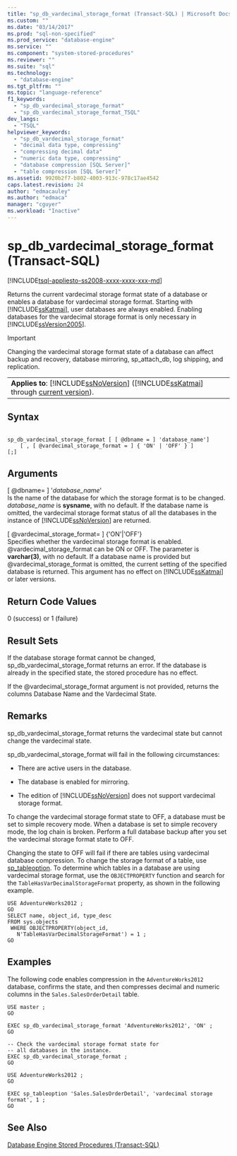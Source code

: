 ```yaml
---
title: "sp_db_vardecimal_storage_format (Transact-SQL) | Microsoft Docs"
ms.custom: ""
ms.date: "03/14/2017"
ms.prod: "sql-non-specified"
ms.prod_service: "database-engine"
ms.service: ""
ms.component: "system-stored-procedures"
ms.reviewer: ""
ms.suite: "sql"
ms.technology: 
  - "database-engine"
ms.tgt_pltfrm: ""
ms.topic: "language-reference"
f1_keywords: 
  - "sp_db_vardecimal_storage_format"
  - "sp_db_vardecimal_storage_format_TSQL"
dev_langs: 
  - "TSQL"
helpviewer_keywords: 
  - "sp_db_vardecimal_storage_format"
  - "decimal data type, compressing"
  - "compressing decimal data"
  - "numeric data type, compressing"
  - "database compression [SQL Server]"
  - "table compression [SQL Server]"
ms.assetid: 9920b2f7-b802-4003-913c-978c17ae4542
caps.latest.revision: 24
author: "edmacauley"
ms.author: "edmaca"
manager: "cguyer"
ms.workload: "Inactive"
---
```

# sp_db_vardecimal_storage_format (Transact-SQL)
[!INCLUDE[tsql-appliesto-ss2008-xxxx-xxxx-xxx-md](../../includes/tsql-appliesto-ss2008-xxxx-xxxx-xxx-md.md)]

  Returns the current vardecimal storage format state of a database or enables a database for vardecimal storage format.  Starting with [!INCLUDE[ssKatmai](../../includes/sskatmai-md.md)], user databases are always enabled. Enabling databases for the vardecimal storage format is only necessary in [!INCLUDE[ssVersion2005](../../includes/ssversion2005-md.md)].  
  
> [!IMPORTANT]  
>  Changing the vardecimal storage format state of a database can affect backup and recovery, database mirroring, sp_attach_db, log shipping, and replication.  
  
||  
|-|  
|**Applies to**: [!INCLUDE[ssNoVersion](../../includes/ssnoversion-md.md)] ([!INCLUDE[ssKatmai](../../includes/sskatmai-md.md)] through [current version](http://go.microsoft.com/fwlink/p/?LinkId=299658)).|  
  
## Syntax  
  
```  
  
sp_db_vardecimal_storage_format [ [ @dbname = ] 'database_name']   
    [ , [ @vardecimal_storage_format = ] { 'ON' | 'OFF' } ]   
[;]  
```  
  
## Arguments  
 [ @dbname= ] '*database_name*'  
 Is the name of the database for which the storage format is to be changed. *database_name* is **sysname**, with no default. If the database name is omitted, the vardecimal storage format status of all the databases in the instance of [!INCLUDE[ssNoVersion](../../includes/ssnoversion-md.md)] are returned.  
  
 [ @vardecimal_storage_format= ] {'ON'|'OFF'}  
 Specifies whether the vardecimal storage format is enabled. @vardecimal_storage_format can be ON or OFF. The parameter is **varchar(3)**, with no default. If a database name is provided but @vardecimal_storage_format is omitted, the current setting of the specified database is returned. This argument has no effect on [!INCLUDE[ssKatmai](../../includes/sskatmai-md.md)] or later versions.  
  
## Return Code Values  
 0 (success) or 1 (failure)  
  
## Result Sets  
 If the database storage format cannot be changed, sp_db_vardecimal_storage_format returns an error. If the database is already in the specified state, the stored procedure has no effect.  
  
 If the @vardecimal_storage_format argument is not provided, returns the columns Database Name and the Vardecimal State.  
  
## Remarks  
 sp_db_vardecimal_storage_format returns the vardecimal state but cannot change the vardecimal state.  
  
 sp_db_vardecimal_storage_format will fail in the following circumstances:  
  
-   There are active users in the database.  
  
-   The database is enabled for mirroring.  
  
-   The edition of [!INCLUDE[ssNoVersion](../../includes/ssnoversion-md.md)] does not support vardecimal storage format.  
  
 To change the vardecimal storage format state to OFF, a database must be set to simple recovery mode. When a database is set to simple recovery mode, the log chain is broken. Perform a full database backup after you set the vardecimal storage format state to OFF.  
  
 Changing the state to OFF will fail if there are tables using vardecimal database compression. To change the storage format of a table, use [sp_tableoption](../../relational-databases/system-stored-procedures/sp-tableoption-transact-sql.md). To determine which tables in a database are using vardecimal storage format, use the `OBJECTPROPERTY` function and search for the `TableHasVarDecimalStorageFormat` property, as shown in the following example.  
  
```  
USE AdventureWorks2012 ;  
GO  
SELECT name, object_id, type_desc  
FROM sys.objects   
 WHERE OBJECTPROPERTY(object_id,   
   N'TableHasVarDecimalStorageFormat') = 1 ;  
GO  
```  
  
## Examples  
 The following code enables compression in the `AdventureWorks2012` database, confirms the state, and then compresses decimal and numeric columns in the `Sales.SalesOrderDetail` table.  
  
```  
USE master ;  
GO  
  
EXEC sp_db_vardecimal_storage_format 'AdventureWorks2012', 'ON' ;  
GO  
  
-- Check the vardecimal storage format state for  
-- all databases in the instance.  
EXEC sp_db_vardecimal_storage_format ;  
GO  
  
USE AdventureWorks2012 ;  
GO  
  
EXEC sp_tableoption 'Sales.SalesOrderDetail', 'vardecimal storage format', 1 ;  
GO  
```  
  
## See Also  
 [Database Engine Stored Procedures &#40;Transact-SQL&#41;](../../relational-databases/system-stored-procedures/database-engine-stored-procedures-transact-sql.md)  
  
  
